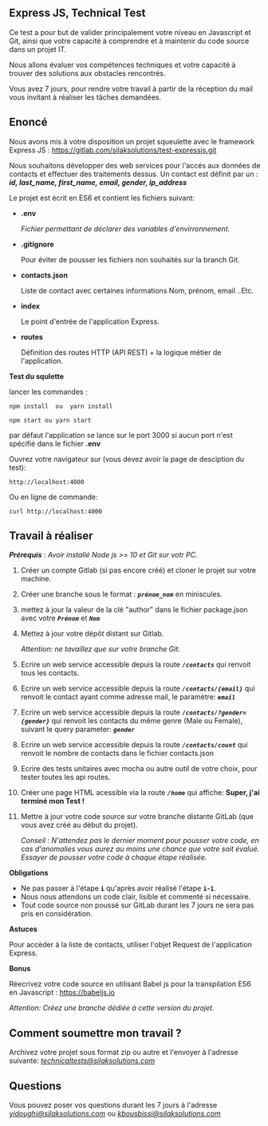 **Express JS, Technical Test**
-

Ce test a pour but de valider principalement votre niveau en Javascript et Git, ainsi que votre capacité à comprendre et à maintenir du code source dans un projet IT.

Nous allons évaluer vos compétences techniques et votre capacité à trouver des solutions aux obstacles rencontrés.

Vous avez 7 jours, pour rendre votre travail à partir de la réception du mail vous invitant à réaliser les tâches demandées.

**Enoncé**
-

Nous avons mis à votre disposition un projet squeulette avec le framework Express JS : https://gitlab.com/silaksolutions/test-expressjs.git

Nous souhaitons développer des web services pour l'accés aux données de contacts et effectuer des traitements dessus. Un contact est définit par un : ***id, last_name, first_name, email, gender, ip_address***


Le projet est écrit en ES6 et contient les fichiers suivant:

  - **.env**

    *Fichier permettant de déclarer des variables d'envirronnement.*

  - **.gitignore**

    Pour éviter de pousser les fichiers non souhaités sur la branch Git.


  - **contacts.json**

    Liste de contact avec certaines informations Nom, prénom, email ..Etc.

  - **index**

    Le point d'entrée de l'application Express.

  - **routes**

    Définition des routes HTTP (API REST) + la logique métier de l'application.



**Test du squlette**

lancer les commandes :

    npm install  ou  yarn install

    npm start ou yarn start

par défaut l'application se lance sur le port 3000  si aucun port n'est spécifié dans le fichier **.env**

Ouvrez votre navigateur sur (vous devez avoir la page de desciption du test):

    http://localhost:4000

Ou en ligne de commande:

    curl http://localhost:4000



**Travail à réaliser**
-

  ***Prérequis*** :  *Avoir installé Node js >= 10 et Git sur votr PC.*


  1) Créer un compte Gitlab (si pas encore créé) et cloner le projet sur votre machine.

  2) Créer une branche sous le format : ***`prénom_nom`*** en miniscules.

  3) mettez à jour la valeur de la clé "author" dans le fichier package.json avec votre  ***`Prénom`*** et ***`Nom`***

  4) Mettez à jour votre dépôt distant sur Gitlab.

        *Attention: ne tavaillez que sur votre branche Git.*

  5) Ecrire un web service accessible depuis la route ***`/contacts`*** qui renvoit tous les contacts.

  6) Ecrire un web service accessible depuis la route ***`/contacts/{email}`***  qui renvoit le contact ayant comme adresse mail, le paramètre: ***`email`***

  7) Ecrire un web service accessible depuis la route ***`/contacts/?gender={gender}`*** qui renvoit les contacts du même genre (Male ou Female), suivant le query parameter: ***`gender`***

  8) Ecrire un web service accessible depuis la route  ***`/contacts/count`*** qui renvoit le nombre de contacts dans le fichier contacts.json

  9) Ecrire des tests unitaires avec mocha ou autre outil de votre choix, pour tester toutes les api routes.

  10) Créer une page HTML acessible via la route ***`/home`***
  qui affiche:  **Super, j'ai terminé mon Test !**


  11) Mettre à jour votre code source sur votre branche distante GitLab (que vous avez créé au début du projet).

        *Conseil : N'attendez pas le dernier moment pour pousser votre code, en cas d'anomalies vous aurez au moins une chance que votre soit évalué. Essayer de pousser votre code à chaque étape réalisée.*


**Obligations**

- Ne pas passer à l'étape  **`i`** qu'après avoir réalisé l'étape **`i-1`**.
- Nous nous attendons un code clair, lisible et commenté si nécessaire.
- Tout code source non poussé sur GitLab durant les 7 jours ne sera pas pris en considération.

**Astuces**

  Pour accèder à la liste de contacts, utiliser l'objet Request de l'application Express.


**Bonus**

Réecrivez votre code source en utilisant Babel js pour la transpilation ES6 en Javascript : https://babeljs.io

  *Attention: Créez une branche dédiée à cette version du projet.*


Comment soumettre mon travail ?
-

Archivez votre projet sous format zip ou autre et l'envoyer à l'adresse suivante: *technicaltests@silaksolutions.com*


Questions
-

Vous pouvez poser vos questions durant les 7 jours à l'adresse
*yidoughi@silaksolutions.com* ou *kbousbissi@silaksolutions.com*


























